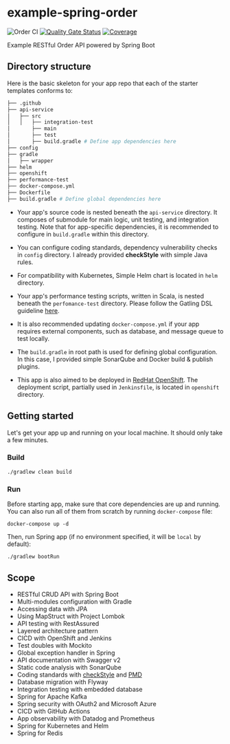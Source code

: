 # example-spring-order

![Order CI](https://github.com/raksit31667/example-spring-order/workflows/Order%20CI/badge.svg)
[![Quality Gate Status](https://sonarcloud.io/api/project_badges/measure?project=raksit31667_example-spring-order&metric=alert_status)](https://sonarcloud.io/dashboard?id=raksit31667_example-spring-order)
[![Coverage](https://sonarcloud.io/api/project_badges/measure?project=raksit31667_example-spring-order&metric=coverage)](https://sonarcloud.io/dashboard?id=raksit31667_example-spring-order)

Example RESTful Order API powered by Spring Boot

## Directory structure

Here is the basic skeleton for your app repo that each of the starter templates conforms to:

```bash
├── .github
├── api-service
│   ├── src
│   │   ├── integration-test
│       ├── main
│       ├── test
│       ├── build.gradle # Define app dependencies here
├── config
├── gradle
│   ├── wrapper
├── helm
├── openshift
├── performance-test
├── docker-compose.yml
├── Dockerfile
├── build.gradle # Define global dependencies here
```

- Your app's source code is nested beneath the `api-service` directory.
  It composes of submodule for main logic, unit testing, and integration testing.
  Note that for app-specific dependencies, it is recommended to configure in `build.gradle` within this directory.

- You can configure coding standards, dependency vulnerability checks in `config` directory.
  I already provided **checkStyle** with simple Java rules.

- For compatibility with Kubernetes, Simple Helm chart is located in `helm` directory.

- Your app's performance testing scripts, written in Scala, is nested beneath the `perfomance-test` directory.
  Please follow the Gatling DSL guideline [here](https://gatling.io/docs/current/).

- It is also recommended updating `docker-compose.yml` if your app requires external components,
  such as database, and message queue to test locally.

- The `build.gradle` in root path is used for defining global configuration. In this case, I provided
  simple SonarQube and Docker build & publish plugins.
  
- This app is also aimed to be deployed in [RedHat OpenShift](https://www.openshift.com/). 
  The deployment script, partially used in `Jenkinsfile`, is located in `openshift` directory.

## Getting started
Let's get your app up and running on your local machine. It should only take a few minutes.

### Build
```shell
./gradlew clean build
```

### Run
Before starting app, make sure that core dependencies are up and running. 
You can also run all of them from scratch by running `docker-compose` file:

```shell
docker-compose up -d
```

Then, run Spring app (if no environment specified, it will be `local` by default):
```shell
./gradlew bootRun
```

## Scope
- RESTful CRUD API with Spring Boot
- Multi-modules configuration with Gradle  
- Accessing data with JPA
- Using MapStruct with Project Lombok
- API testing with RestAssured
- Layered architecture pattern
- CICD with OpenShift and Jenkins
- Test doubles with Mockito
- Global exception handler in Spring
- API documentation with Swagger v2
- Static code analysis with SonarQube
- Coding standards with [checkStyle](https://checkstyle.org/) and [PMD](https://pmd.github.io/)
- Database migration with Flyway
- Integration testing with embedded database
- Spring for Apache Kafka
- Spring security with OAuth2 and Microsoft Azure
- CICD with GitHub Actions
- App observability with Datadog and Prometheus
- Spring for Kubernetes and Helm
- Spring for Redis